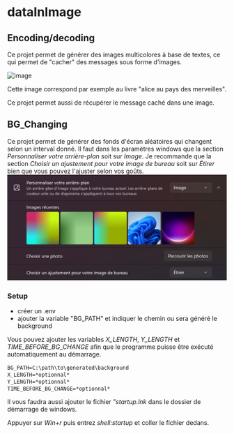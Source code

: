 ﻿# dataInImage

## Encoding/decoding

Ce projet permet de générer des images multicolores à base de textes, ce qui permet de "cacher" des messages sous forme d'images.

![image](https://github.com/user-attachments/assets/8a78c261-0155-42ab-a427-a1efd3fb4f77)

Cette image correspond par exemple au livre "alice au pays des merveilles".

Ce projet permet aussi de récupérer le message caché dans une image.

## BG_Changing

Ce projet permet de générer des fonds d'écran aléatoires qui changent selon un interval donné.
Il faut dans les paramètres windows que la section *Personnaliser votre arrière-plan* soit sur *Image*.
Je recommande que la section *Choisir un ajustement pour votre image de bureau* soit sur *Étirer* bien que vous pouvez l'ajuster selon vos goûts.
![image paramétrage windows](image.png)

### Setup

- créer un .env
- ajouter la variable "BG_PATH" et indiquer le chemin ou sera généré le background

Vous pouvez ajouter les variables *X_LENGTH*, *Y_LENGTH* et *TIME_BEFORE_BG_CHANGE* afin que le programme puisse être exécuté automatiquement au démarrage.

```.env
BG_PATH=C:\path\to\generated\background
X_LENGTH=*optionnal*
Y_LENGTH=*optionnal*
TIME_BEFORE_BG_CHANGE=*optionnal*
```

Il vous faudra aussi ajouter le fichier *"startup.lnk* dans le dossier de démarrage de windows.

Appuyer sur *Win+r* puis entrez *shell:startup* et coller le fichier dedans.
